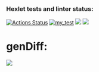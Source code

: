 ### Hexlet tests and linter status:
[![Actions Status](https://github.com/unbulanov/frontend-project-46/workflows/hexlet-check/badge.svg)](https://github.com/unbulanov/frontend-project-46/actions)
[![my_test](https://github.com/unbulanov/frontend-project-46/actions/workflows/nodejs.yml/badge.svg)](https://github.com/unbulanov/frontend-project-46/actions/workflows/nodejs.yml)
<a href="https://codeclimate.com/github/unbulanov/frontend-project-46/maintainability"><img src="https://api.codeclimate.com/v1/badges/1a3b3c4efe7b91232555/maintainability" /></a>
<a href="https://codeclimate.com/github/unbulanov/frontend-project-46/test_coverage"><img src="https://api.codeclimate.com/v1/badges/1a3b3c4efe7b91232555/test_coverage" /></a>

# genDiff:


<a href="https://asciinema.org/a/t4HZEAAW0rHuLjJJGcmlI7zu6" target="_blank"><img src="https://asciinema.org/a/t4HZEAAW0rHuLjJJGcmlI7zu6.svg" /></a>